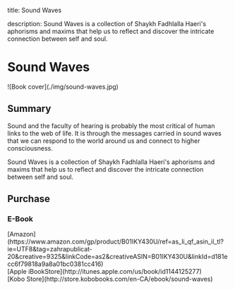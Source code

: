 title: Sound Waves

description: Sound Waves is a collection of Shaykh Fadhlalla Haeri's aphorisms and maxims that help us to reflect and discover the intricate connection between self and soul. 

# Sound Waves

<div markdown="1" class="cover-image">
![Book cover](./img/sound-waves.jpg)
</div>

## Summary

Sound and the faculty of hearing is probably the most critical of human links to the web of life. It is through the messages carried in sound waves that we can respond to the world around us and connect to higher consciousness.

Sound Waves is a collection of Shaykh Fadhlalla Haeri's aphorisms and maxims that help us to reflect and discover the intricate connection between self and soul.

## Purchase

### E-Book

<div markdown="3" class="purchase-link">
[Amazon](https://www.amazon.com/gp/product/B01IKY430U/ref=as_li_qf_asin_il_tl?ie=UTF8&tag=zahrapublicat-20&creative=9325&linkCode=as2&creativeASIN=B01IKY430U&linkId=d181ecc6f79818a9a8a01bc0381cc416)
</div>

<div markdown="3" class="purchase-link">
[Apple iBookStore](http://itunes.apple.com/us/book/id1144125277)
</div>

<div markdown="3" class="purchase-link">
[Kobo Store](http://store.kobobooks.com/en-CA/ebook/sound-waves)
</div>